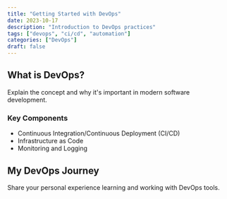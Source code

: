 ```yaml
---
title: "Getting Started with DevOps"
date: 2023-10-17
description: "Introduction to DevOps practices"
tags: ["devops", "ci/cd", "automation"]
categories: ["DevOps"]
draft: false
---
```


## What is DevOps?

Explain the concept and why it's important in modern software development.

### Key Components

- Continuous Integration/Continuous Deployment (CI/CD)
- Infrastructure as Code
- Monitoring and Logging

## My DevOps Journey

Share your personal experience learning and working with DevOps tools.
